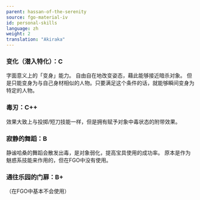 ```yaml
---
parent: hassan-of-the-serenity
source: fgo-material-iv
id: personal-skills
language: zh
weight: 2
translation: "Akiraka"
---
```


### 变化（潜入特化）：C

字面意义上的「变身」能力。
自由自在地改变姿态，藉此能够接近暗杀对象。
但是只能变身为与自己身材相似的人物。只要满足这个条件的话，就能够瞬间变身为特定的人物。

### 毒刃：C++

效果大致上与投掷/短刀技能一样，但是拥有赋予对象中毒状态的附带效果。

### 寂静的舞蹈：B

静谧哈桑的舞蹈会散发出毒，是对象弱化，提高宝具使用的成功率。
原本是作为魅惑系技能来作用的，但在FGO中没有使用。

### 通往乐园的门扉：B+

（在FGO中基本不会使用）
